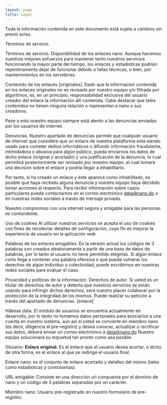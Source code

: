 ```yaml
---
layout: page
title: Legal
---
```


<div class="message">
  Toda la información contenida en este documento está sujeta a cambios sin previo aviso.
</div>

Términos de servicio.


Términos de servicio.
Disponibilidad de los enlaces nano.
Aunque hacemos nuestros mejores esfuerzos para mantener tanto nuestros servicios funcionando la mayor parte del tiempo, los enlaces y estadísticas podrían repentinamente dejar de funcionar debido a fallas técnicas, o bien, por mantenimientos en los servidores.

Contenido de los enlaces [originales].
Dado que la información contenida en los enlaces originales no es revisada por nuestro equipo y/o filtrada por algoritmos, es, en un principio, responsabilidad exclusiva del usuario creador del enlace la información allí contenida. Cabe destacar que tales contenidos no tienen ninguna relación o representan a nano o sus creadores.

Pese a esto nuestro equipo siempre está atento a las denuncias enviadas por los usuarios de internet. 

Denuncias.
Nuestro apartado de denuncias permite que cualquier usuario de internet que considere que un enlace de nuestra plataforma está siendo usado para cometer delitos informáticos o difundir información fraudulenta, intimidadora o abusiva para algún público, pueda enviarnos los datos de dicho enlace (original o acortado) y una justificación de la denuncia, lo cual permitirá posteriormente ser revisado por nuestro equipo, el cual tomará una decisión sobre el enlace y podría llegar a inhabilitarlo. 

Por tanto, si ha creado un enlace y éste aparece como inhabilitado, es posible que haya recibido alguna denuncia y nuestro equipo haya decidido tomar acciones al respecto. Para recibir información sobre casos particulares puede contactarnos en el correo electrónico data@nano.do o en nuestras redes sociales a través de mensaje privado.

Nuestro compromiso con una internet segura y amigable para las personas es contundente.

Uso de cookies
Al utilizar nuestros servicios se acepta el uso de cookies con fines de recolectar detalles de configuración, cuyo fin es mejorar la experiencia de usuario en la aplicación web.



Palabras de los enlaces amigables.
En la versión actual los códigos de 3 palabras son creados aleatoriamente  a partir de una base de datos de palabras, por lo tanto el usuario no tiene permitido elegirlas. Si algún enlace corto llega a contener una palabra ofensiva o que pueda vulnerar los derechos de algún individuo o colectividad, puede escribirnos en nuestras redes sociales para evaluar el caso.


Privacidad  y políticas de la información.
Derechos de autor.
Si usted es un titular de derechos de autor y detecta que nuestros servicios se están usando para infringir dichos derechos, será nuestro placer colaborar por la protección de la integridad de los mismos. Puede realizar su petición a través del apartado de denuncias. [enlace]

Hábeas data.
El módulo de usuarios se encuentra actualmente en desarrollo, por lo tanto no tomamos datos personales para asociarlos a una cuenta en nuestro sistema, aún así si usted se convierte en miembro nano (es decir, diligencia el pre-registro) y desea conocer, actualizar o rectificar sus datos, deberá enviar un correo electrónico a data@nano.do Nuestro equipo solucionará su inquietud tan pronto como sea posible.



Glosario:
<strong>Enlace original:</strong> Es el enlace que el usuario desea acortar, o dicho de otra forma, es el enlace al que se redirige el usuario final.

Enlace nano: es el conjunto de enlace acortado y detalles del mismo (tales como estadísticas y contraseñas).

URL amigable: Consiste en una dirección url compuesta por el dominio de nano y un código de 3 palabras separadas por un carácter.

Miembro nano: Usuario pre-registrado en nuestro formulario de pre-registro.
